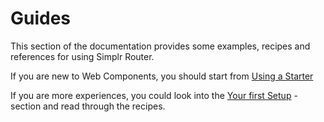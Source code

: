 # Guides

This section of the documentation provides some examples, recipes and references for using Simplr Router.

If you are new to Web Components, you should start from [Using a Starter](getting-started/using-a-starter/)

If you are more experiences, you could look into the [Your first Setup](getting-started/your-first-setup/) -section and read through the recipes.
